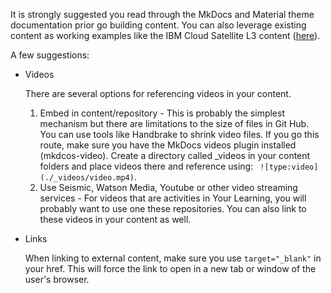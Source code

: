 It is strongly suggested you read through the MkDocs and Material theme documentation prior go building content.  You can also leverage existing content as working examples like the IBM Cloud Satellite L3 content (<a href="https://ibm.github.io/SalesEnablement-Satellite-L3/" target="_blank">here</a>).

A few suggestions:

  - Videos

    There are several options for referencing videos in your content.

    1.  Embed in content/repository - This is probably the simplest mechanism but there are limitations to the size of files in Git Hub. You can use tools like Handbrake to shrink video files. If you go this route, make sure you have the MkDocs videos plugin installed (mkdcos-video). Create a directory called _videos in your content folders and place videos there and reference using: ``` ![type:video](./_videos/video.mp4)```.
    2. Use Seismic, Watson Media, Youtube or other video streaming services - For videos that are activities in Your Learning, you will probably want to use one these repositories.  You can also link to these videos in your content as well.

  - Links

    When linking to external content, make sure you use ``` target="_blank" ``` in your href.  This will force the link to open in a new tab or window of the user's browser.
